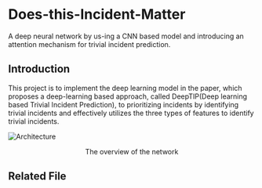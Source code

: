 # Does-this-Incident-Matter

A deep neural network by us-ing a CNN based model and introducing an attention mechanism for trivial incident prediction.

## Introduction

This project is to implement the deep learning model in the paper, which proposes a deep-learning based approach, called DeepTIP(Deep learning based Trivial Incident Prediction), to prioritizing incidents by identifying trivial incidents and effectively utilizes the three types of features to identify trivial incidents.

![Architecture](../../Overall.png) </br>
<center>The overview of the network</center>

## Related File
